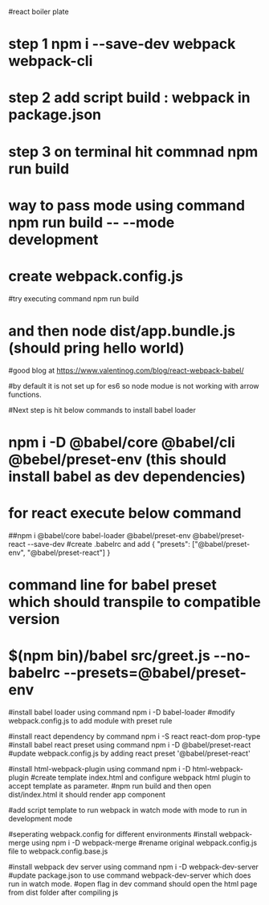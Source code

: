 #react boiler plate
# step 1 npm i --save-dev webpack webpack-cli
# step 2 add script build : webpack in package.json
# step 3 on terminal hit commnad npm run build
# way to pass mode using command npm run build -- --mode development
# create webpack.config.js

#try executing command npm run build
# and then node dist/app.bundle.js (should pring hello world)

#good blog at https://www.valentinog.com/blog/react-webpack-babel/

#by default it is not set up for es6 so node modue is not working with arrow functions.

#Next step is hit below commands to install babel loader 

# npm i -D @babel/core @babel/cli @bebel/preset-env (this should install babel as dev dependencies)

# for react execute below command
##npm i @babel/core babel-loader @babel/preset-env @babel/preset-react --save-dev
#create .babelrc and add {
  "presets": ["@babel/preset-env", "@babel/preset-react"]
}

# command line for babel preset which should transpile to compatible version
# $(npm bin)/babel src/greet.js --no-babelrc --presets=@babel/preset-env 

#install babel loader using command npm i -D babel-loader
#modify webpack.config.js to add module with preset rule

#install react dependency by command npm i -S react react-dom prop-type
#install babel react preset using command npm i -D @babel/preset-react
#update webpack.config.js by adding react preset '@babel/preset-react'

#install html-webpack-plugin using command npm i -D html-webpack-plugin
#create template index.html and configure webpack html plugin to accept template as parameter.
#npm run build and then open dist/index.html it should render app component

#add script template to run webpack in watch mode with mode to run in development mode

#seperating webpack.config for different environments
#install webpack-merge using npm i -D webpack-merge
#rename original webpack.config.js file to webpack.config.base.js 

#install webpack dev server using command npm i -D webpack-dev-server
#update package.json to use command webpack-dev-server which does run in watch mode.
#open flag in dev command should open the html page from dist folder after compiling js

